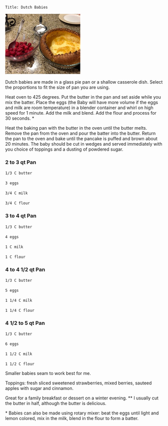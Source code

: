 ~~~ recipe-info
Title: Dutch Babies
~~~

![Dutch Babies](../images/DutchBabies.jpg "Dutch Babies")

Dutch babies are made in a glass pie pan or a shallow casserole dish. Select the proportions to fit
the size of pan you are using.

Heat oven to 425 degrees. Put the butter in the pan and set aside while you mix the batter. Place
the eggs (the Baby will have more volume if the eggs and milk are room temperature) in a blender
container and whirl on high speed for 1 minute. Add the milk and blend. Add the flour and process
for 30 seconds. \*

Heat the baking pan with the butter in the oven until the butter melts. Remove the pan from the oven
and pour the batter into the butter. Return the pan to the oven and bake until the pancake is puffed
and brown about 20 minutes. The baby should be cut in wedges and served immediately with you choice
of toppings and a dusting of powdered sugar.


### 2 to 3 qt Pan

~~~ recipe-ingredients
1/3 C butter

3 eggs

3/4 C milk

3/4 C flour
~~~


### 3 to 4 qt Pan

~~~ recipe-ingredients
1/3 C butter

4 eggs

1 C milk

1 C flour
~~~


### 4 to 4 1/2 qt Pan

~~~ recipe-ingredients
1/3 C butter

5 eggs

1 1/4 C milk

1 1/4 C flour
~~~


### 4 1/2 to 5 qt Pan

~~~ recipe-ingredients
1/3 C butter

6 eggs

1 1/2 C milk

1 1/2 C flour
~~~

Smaller babies seam to work best for me.

Toppings: fresh sliced sweetened strawberries, mixed berries, sauteed apples with sugar and
cinnamon.

Great for a family breakfast or dessert on a winter evening. \** I usually cut the butter in half,
although the butter is delicious.

\* Babies can also be made using rotary mixer: beat the eggs until light and lemon colored, mix in
the milk, blend in the flour to form a batter.
